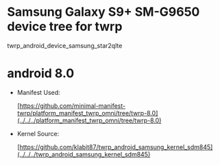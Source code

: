 # Samsung Galaxy S9+ SM-G9650 device tree for twrp
twrp_android_device_samsung_star2qlte

# android 8.0
+ Manifest Used:
  
    [https://github.com/minimal-manifest-twrp/platform_manifest_twrp_omni/tree/twrp-8.0](../../../platform_manifest_twrp_omni/tree/twrp-8.0)
  
+ Kernel Source:
  
    [https://github.com/klabit87/twrp_android_samsung_kernel_sdm845](../../../twrp_android_samsung_kernel_sdm845)
